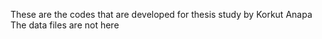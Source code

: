 These are the codes that are developed for thesis study by Korkut Anapa 
The data files are not here
